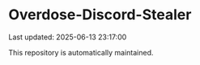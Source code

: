 # Overdose-Discord-Stealer

Last updated: 2025-06-13 23:17:00

This repository is automatically maintained.

